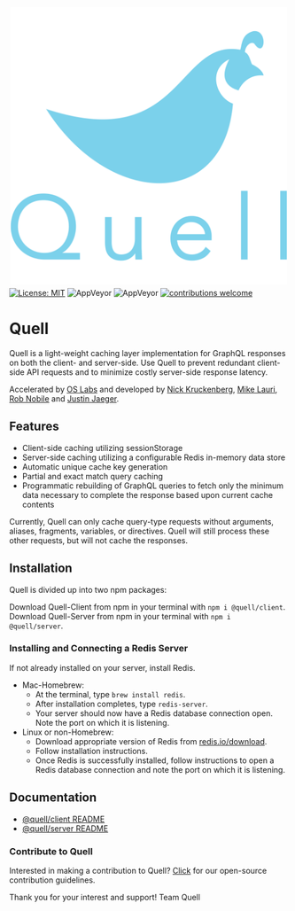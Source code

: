 <p align="center"><img src="./demo/client/src/images/quell_logos/QUELL-nested-LG@0.75x.png" width='500' style="margin-top: 10px; margin-bottom: -10px;"></p>

[![License: MIT](https://img.shields.io/badge/License-MIT-yellow.svg)](https://github.com/oslabs-beta/Quell/blob/master/LICENSE)
![AppVeyor](https://img.shields.io/badge/build-passing-brightgreen.svg)
![AppVeyor](https://img.shields.io/badge/version-1.0.1-blue.svg)
[![contributions welcome](https://img.shields.io/badge/contributions-welcome-brightgreen.svg?style=flat)](https://github.com/oslabs-beta/Quell/issues)

# Quell

Quell is a light-weight caching layer implementation for GraphQL responses on both the client- and server-side. Use Quell to prevent redundant client-side API requests and to minimize costly server-side response latency.

Accelerated by [OS Labs](https://github.com/oslabs-beta/) and developed by [Nick Kruckenberg](https://github.com/kruckenberg), [Mike Lauri](https://github.com/MichaelLauri), [Rob Nobile](https://github.com/RobNobile) and [Justin Jaeger](https://github.com/justinjaeger).

## Features

- Client-side caching utilizing sessionStorage
- Server-side caching utilizing a configurable Redis in-memory data store
- Automatic unique cache key generation
- Partial and exact match query caching
- Programmatic rebuilding of GraphQL queries to fetch only the minimum data necessary to complete the response based upon current cache contents

Currently, Quell can only cache query-type requests without arguments, aliases, fragments, variables, or directives. Quell will still process these other requests, but will not cache the responses.

## Installation

Quell is divided up into two npm packages:

Download Quell-Client from npm in your terminal with `npm i @quell/client`.
Download Quell-Server from npm in your terminal with `npm i @quell/server`.

### Installing and Connecting a Redis Server

If not already installed on your server, install Redis.
- Mac-Homebrew:
    - At the terminal, type `brew install redis`.
    - After installation completes, type `redis-server`.
    - Your server should now have a Redis database connection open. Note the port on which it is listening.
- Linux or non-Homebrew:
    - Download appropriate version of Redis from [redis.io/download](http://redis.io/download).
    - Follow installation instructions.
    - Once Redis is successfully installed, follow instructions to open a Redis database connection and note the port on which it is listening.

## Documentation

- [@quell/client README](./quell-client/README.md)
-  [@quell/server README](./quell-server/README.md)

### Contribute to Quell

Interested in making a contribution to Quell? [Click](./CONTRIBUTING.md) for our open-source contribution guidelines.

Thank you for your interest and support!
Team Quell
